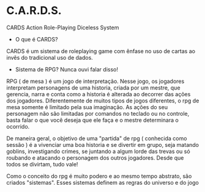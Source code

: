 # C.A.R.D.S.
CARDS Action Role-Playing Diceless System

- O que é CARDS?

CARDS é um sistema de roleplaying game com ênfase no uso de cartas ao invês do tradicional uso de dados.

- Sistema de RPG? Nunca ouvi falar disso!

RPG ( de mesa ) é um jogo de interpretação. Nesse jogo, os jogadores interpretam personagens de uma historia, criada por um mestre, que gerencia, narra e conta como a historia é alterada ao decorrer das ações dos jogadores. Diferentemente de muitos tipos de jogos diferentes, o rpg de mesa somente é limitado pela sua imaginação. As ações do seu personagem não são limitadas por comandos no teclado ou no controle, basta falar o que você deseja que ele faça e o mestre determinara o ocorrido.

De maneira geral, o objetivo de uma "partida" de rpg ( conhecida como sessão ) é a vivenciar uma boa historia e se divertir em grupo, seja matando goblins, investigando crimes, se juntando a algum lorde das trevas ou só roubando e atacando o personagem dos outros jogadores. Desde que todos se divirtam, tudo vale!

Como o conceito do rpg é muito podero e ao mesmo tempo abstrato, são criados "sistemas". Esses sistemas definem as regras do universo e do jogo